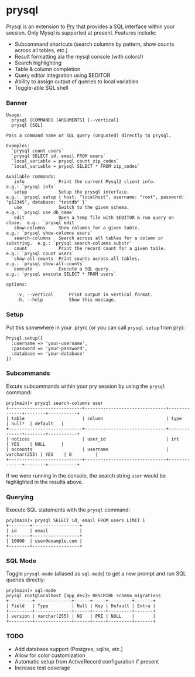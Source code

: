 prysql
======

Prysql is an extension to [Pry](http://github.com/pry/pry) that provides a SQL interface within
your session. Only Mysql is supported at present. Features include:

* Subcommand shortcuts (search columns by pattern, show counts across all tables, etc.)
* Result formatting ala the mysql console (with colors!)
* Search highlighting
* Table & column completion
* Query editor integration using $EDITOR
* Ability to assign output of queries to local variables
* Toggle-able SQL shell

### Banner

    Usage:
      prysql [COMMAND] [ARGUMENTS] [--vertical]
      prysql [SQL]

    Pass a command name or SQL query (unquoted) directly to prysql.

    Examples:
      `prysql count users`
      `prysql SELECT id, email FROM users`
      `local_variable = prysql count zip_codes`
      `local_variable = prysql SELECT * FROM zip_codes`

    Available commands:
       info             Print the current Mysql2 client info.                e.g.: `prysql info`                                                                                   
       setup            Setup the prysql interface.                          e.g.: `prysql setup { host: "localhost", username: "root", password: "p12345", database: "testdb" }`  
       use              Switch to the given schema.                          e.g.: `prysql use db_name`                                                                            
       edit             Open a temp file with $EDITOR & run query on close.  e.g.: `prysql edit`                                                                                   
       show-columns     Show columns for a given table.                      e.g.: `prysql show-columns users`                                                                     
       search-columns   Search across all tables for a column or substring.  e.g.: `prysql search-columns substr`                                                                  
       count            Print the record count for a given table.            e.g.: `prysql count users`                                                                            
       show-all-counts  Print counts across all tables.                      e.g.: `prysql show-all-counts`                                                                        
       execute          Execute a SQL query.                                 e.g.: `prysql execute SELECT * FROM users`                                                            

    options:

        -v, --vertical      Print output in vertical format.
        -h, --help          Show this message.

### Setup

Put this somewhere in your .pryrc (or you can call `prysql setup` from pry):

    Prysql.setup({
      :username => 'your-username',
      :password => 'your-password',
      :database => 'your-database'
    })

### Subcommands

Excute subcommands within your pry session by using the `prysql` command:

    pry(main)> prysql search-columns user
    +----------------------------+-------------------------------+--------------+--------+-----------+
    | table                      | column                        | type         | null?  | default   |
    +----------------------------+-------------------------------+--------------+--------+-----------+
    | notices                    | user_id                       | int          | YES    | NULL      |
    | accounts                   | username                      | varchar(255) | YES    | 0         |
    +----------------------------+-------------------------------+--------------+--------+-----------+

If we were running in the console, the search string `user` would be highlighted in the results above.

### Querying

Execute SQL statements with the `prysql` command:

    pry(main)> prysql SELECT id, email FROM users LIMIT 1
    +--------+------------------+
    | id     | email            |
    +--------+------------------+
    | 10000  | user@example.com |
    +--------+------------------+

### SQL Mode

Toggle `prysql-mode` (aliased as `sql-mode`) to get a new prompt and run SQL queries directly:

    pry(main)> sql-mode
    prysql root@localhost [app_dev]> DESCRIBE schema_migrations
    +---------+--------------+------+-----+---------+-------+
    | Field   | Type         | Null | Key | Default | Extra |
    +---------+--------------+------+-----+---------+-------+
    | version | varchar(255) | NO   | PRI | NULL    |       |
    +---------+--------------+------+-----+---------+-------+

### TODO

* Add database support (Postgres, sqlite, etc.)
* Allow for color customization
* Automatic setup from ActiveRecord configuration if present
* Increase test coverage
